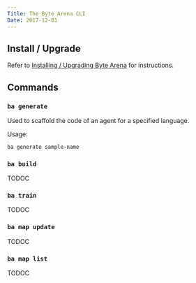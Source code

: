 ```yaml
---
Title: The Byte Arena CLI
Date: 2017-12-01
---
```


## Install / Upgrade

Refer to [Installing / Upgrading Byte Arena](/guides/installing-bytearena) for instructions.

## Commands

### `ba generate`

Used to scaffold the code of an agent for a specified language.

Usage:

```bash
ba generate sample-name
```

### `ba build`

TODOC

### `ba train`

TODOC

### `ba map update`

TODOC

### `ba map list`

TODOC
